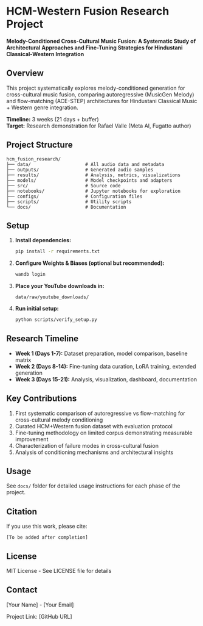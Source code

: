 # HCM-Western Fusion Research Project

**Melody-Conditioned Cross-Cultural Music Fusion: A Systematic Study of Architectural Approaches and Fine-Tuning Strategies for Hindustani Classical-Western Integration**

## Overview

This project systematically explores melody-conditioned generation for cross-cultural music fusion, comparing autoregressive (MusicGen Melody) and flow-matching (ACE-STEP) architectures for Hindustani Classical Music + Western genre integration.

**Timeline:** 3 weeks (21 days + buffer)  
**Target:** Research demonstration for Rafael Valle (Meta AI, Fugatto author)

## Project Structure

```
hcm_fusion_research/
├── data/                    # All audio data and metadata
├── outputs/                 # Generated audio samples
├── results/                 # Analysis, metrics, visualizations
├── models/                  # Model checkpoints and adapters
├── src/                     # Source code
├── notebooks/               # Jupyter notebooks for exploration
├── configs/                 # Configuration files
├── scripts/                 # Utility scripts
└── docs/                    # Documentation
```

## Setup

1. **Install dependencies:**
   ```bash
   pip install -r requirements.txt
   ```

2. **Configure Weights & Biases (optional but recommended):**
   ```bash
   wandb login
   ```

3. **Place your YouTube downloads in:**
   ```
   data/raw/youtube_downloads/
   ```

4. **Run initial setup:**
   ```bash
   python scripts/verify_setup.py
   ```

## Research Timeline

- **Week 1 (Days 1-7):** Dataset preparation, model comparison, baseline matrix
- **Week 2 (Days 8-14):** Fine-tuning data curation, LoRA training, extended generation
- **Week 3 (Days 15-21):** Analysis, visualization, dashboard, documentation

## Key Contributions

1. First systematic comparison of autoregressive vs flow-matching for cross-cultural melody conditioning
2. Curated HCM+Western fusion dataset with evaluation protocol
3. Fine-tuning methodology on limited corpus demonstrating measurable improvement
4. Characterization of failure modes in cross-cultural fusion
5. Analysis of conditioning mechanisms and architectural insights

## Usage

See `docs/` folder for detailed usage instructions for each phase of the project.

## Citation

If you use this work, please cite:
```
[To be added after completion]
```

## License

MIT License - See LICENSE file for details

## Contact

[Your Name] - [Your Email]

Project Link: [GitHub URL]
